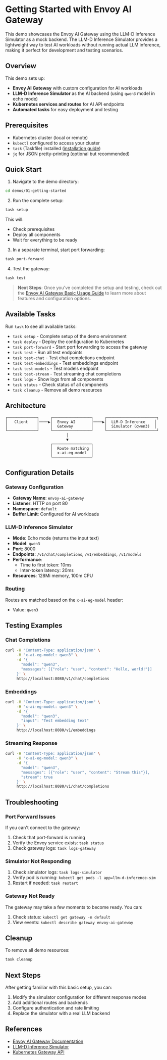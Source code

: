 # Getting Started with Envoy AI Gateway

This demo showcases the Envoy AI Gateway using the LLM-D Inference Simulator as a mock backend. The LLM-D Inference Simulator provides a lightweight way to test AI workloads without running actual LLM inference, making it perfect for development and testing scenarios.

## Overview

This demo sets up:
- **Envoy AI Gateway** with custom configuration for AI workloads
- **LLM-D Inference Simulator** as the AI backend (using `qwen3` model in echo mode)
- **Kubernetes services and routes** for AI API endpoints
- **Automated tasks** for easy deployment and testing

## Prerequisites

- Kubernetes cluster (local or remote)
- `kubectl` configured to access your cluster
- `task` (Taskfile) installed ([installation guide](https://taskfile.dev/installation/))
- `jq` for JSON pretty-printing (optional but recommended)

## Quick Start

1. Navigate to the demo directory:
```bash
cd demos/01-getting-started
```

2. Run the complete setup:
```bash
task setup
```

This will:
- Check prerequisites
- Deploy all components
- Wait for everything to be ready

3. In a separate terminal, start port forwarding:
```bash
task port-forward
```

4. Test the gateway:
```bash
task test
```

> **Next Steps**: Once you've completed the setup and testing, check out the [Envoy AI Gateway Basic Usage Guide](https://aigateway.envoyproxy.io/docs/getting-started/basic-usage) to learn more about features and configuration options.

## Available Tasks

Run `task` to see all available tasks:

- `task setup` - Complete setup of the demo environment
- `task deploy` - Deploy the configuration to Kubernetes
- `task port-forward` - Start port forwarding to access the gateway
- `task test` - Run all test endpoints
- `task test-chat` - Test chat completions endpoint
- `task test-embeddings` - Test embeddings endpoint
- `task test-models` - Test models endpoint
- `task test-stream` - Test streaming chat completions
- `task logs` - Show logs from all components
- `task status` - Check status of all components
- `task cleanup` - Remove all demo resources

## Architecture

```
┌─────────────┐     ┌─────────────────┐     ┌──────────────────────┐
│   Client    │────▶│  Envoy AI       │────▶│  LLM-D Inference    │
│             │     │  Gateway        │     │  Simulator (qwen3)  │
└─────────────┘     └─────────────────┘     └──────────────────────┘
                           │
                           ▼
                    ┌─────────────────┐
                    │  Route matching │
                    │  x-ai-eg-model  │
                    └─────────────────┘
```

## Configuration Details

### Gateway Configuration
- **Gateway Name**: `envoy-ai-gateway`
- **Listener**: HTTP on port 80
- **Namespace**: `default`
- **Buffer Limit**: Configured for AI workloads

### LLM-D Inference Simulator
- **Mode**: Echo mode (returns the input text)
- **Model**: `qwen3`
- **Port**: 8000
- **Endpoints**: `/v1/chat/completions`, `/v1/embeddings`, `/v1/models`
- **Performance**: 
  - Time to first token: 10ms
  - Inter-token latency: 20ms
- **Resources**: 128Mi memory, 100m CPU

### Routing
Routes are matched based on the `x-ai-eg-model` header:
- Value: `qwen3`

## Testing Examples

### Chat Completions
```bash
curl -H "Content-Type: application/json" \
     -H "x-ai-eg-model: qwen3" \
     -d '{
       "model": "qwen3",
       "messages": [{"role": "user", "content": "Hello, world!"}]
     }' \
     http://localhost:8080/v1/chat/completions
```

### Embeddings
```bash
curl -H "Content-Type: application/json" \
     -H "x-ai-eg-model: qwen3" \
     -d '{
       "model": "qwen3",
       "input": "Test embedding text"
     }' \
     http://localhost:8080/v1/embeddings
```

### Streaming Response
```bash
curl -H "Content-Type: application/json" \
     -H "x-ai-eg-model: qwen3" \
     -d '{
       "model": "qwen3",
       "messages": [{"role": "user", "content": "Stream this"}],
       "stream": true
     }' \
     http://localhost:8080/v1/chat/completions
```

## Troubleshooting

### Port Forward Issues
If you can't connect to the gateway:
1. Check that port-forward is running
2. Verify the Envoy service exists: `task status`
3. Check gateway logs: `task logs-gateway`

### Simulator Not Responding
1. Check simulator logs: `task logs-simulator`
2. Verify pod is running: `kubectl get pods -l app=llm-d-inference-sim`
3. Restart if needed: `task restart`

### Gateway Not Ready
The gateway may take a few moments to become ready. You can:
1. Check status: `kubectl get gateway -n default`
2. View events: `kubectl describe gateway envoy-ai-gateway`

## Cleanup

To remove all demo resources:
```bash
task cleanup
```

## Next Steps

After getting familiar with this basic setup, you can:
1. Modify the simulator configuration for different response modes
2. Add additional routes and backends
3. Configure authentication and rate limiting
4. Replace the simulator with a real LLM backend

## References

- [Envoy AI Gateway Documentation](https://aigateway.envoyproxy.io/)
- [LLM-D Inference Simulator](https://llm-d.ai/docs/architecture/Components/inf-simulator)
- [Kubernetes Gateway API](https://gateway-api.sigs.k8s.io/)